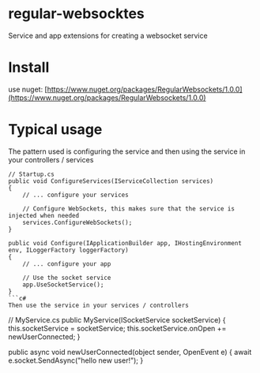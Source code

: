 # regular-websocktes
Service and app extensions for creating a websocket service

# Install
use nuget: [https://www.nuget.org/packages/RegularWebsockets/1.0.0](https://www.nuget.org/packages/RegularWebsockets/1.0.0)

# Typical usage

The pattern used is configuring the service and then using the service in your controllers / services
```
// Startup.cs
public void ConfigureServices(IServiceCollection services)
{
    // ... configure your services
    
    // Configure WebSockets, this makes sure that the service is injected when needed
    services.ConfigureWebSockets();
}

public void Configure(IApplicationBuilder app, IHostingEnvironment env, ILoggerFactory loggerFactory)
{
    // ... configure your app
  
    // Use the socket service
    app.UseSocketService();
}
```c#
Then use the service in your services / controllers
```
// MyService.cs
public MyService(ISocketService socketService)
{
    this.socketService = socketService;
    this.socketService.onOpen += newUserConnected;
}

public async void newUserConnected(object sender, OpenEvent e)
{
    await e.socket.SendAsync("hello new user!");
}
```c#
